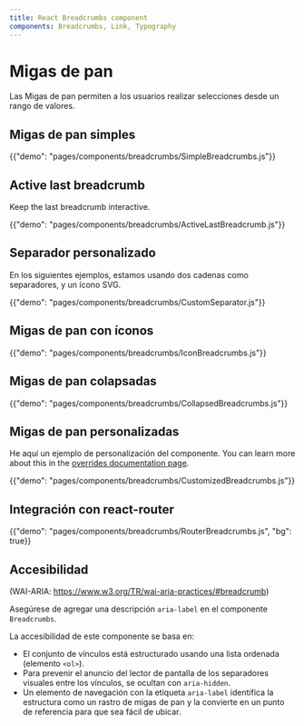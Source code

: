 ```yaml
---
title: React Breadcrumbs component
components: Breadcrumbs, Link, Typography
---
```


# Migas de pan

<p class="description">Las Migas de pan permiten a los usuarios realizar selecciones desde un rango de valores.</p>

## Migas de pan simples

{{"demo": "pages/components/breadcrumbs/SimpleBreadcrumbs.js"}}

## Active last breadcrumb

Keep the last breadcrumb interactive.

{{"demo": "pages/components/breadcrumbs/ActiveLastBreadcrumb.js"}}

## Separador personalizado

En los siguientes ejemplos, estamos usando dos cadenas como separadores, y un ícono SVG.

{{"demo": "pages/components/breadcrumbs/CustomSeparator.js"}}

## Migas de pan con íconos

{{"demo": "pages/components/breadcrumbs/IconBreadcrumbs.js"}}

## Migas de pan colapsadas

{{"demo": "pages/components/breadcrumbs/CollapsedBreadcrumbs.js"}}

## Migas de pan personalizadas

He aquí un ejemplo de personalización del componente. You can learn more about this in the [overrides documentation page](/customization/components/).

{{"demo": "pages/components/breadcrumbs/CustomizedBreadcrumbs.js"}}

## Integración con react-router

{{"demo": "pages/components/breadcrumbs/RouterBreadcrumbs.js", "bg": true}}

## Accesibilidad

(WAI-ARIA: https://www.w3.org/TR/wai-aria-practices/#breadcrumb)

Asegúrese de agregar una descripción `aria-label` en el componente `Breadcrumbs`.

La accesibilidad de este componente se basa en:

- El conjunto de vínculos está estructurado usando una lista ordenada (elemento `<ol>`).
- Para prevenir el anuncio del lector de pantalla de los separadores visuales entre los vínculos, se ocultan con `aria-hidden`.
- Un elemento de navegación con la etiqueta `aria-label` identifica la estructura como un rastro de migas de pan y la convierte en un punto de referencia para que sea fácil de ubicar.